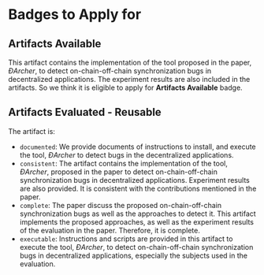 # Badges to Apply for 

## Artifacts Available
This artifact contains the implementation of the tool proposed in the paper, *ĐArcher*, to detect on-chain-off-chain synchronization bugs in decentralized applications. 
The experiment results are also included in the artifacts. 
So we think it is eligible to apply for **Artifacts Available** badge. 

## Artifacts Evaluated - Reusable

The artifact is:
- `documented`: We provide documents of instructions to install, and execute the tool, *ĐArcher* to detect bugs in the decentralized applications. 
- `consistent`: The artifact contains the implementation of the tool, *ĐArcher*, proposed in the paper to detect on-chain-off-chain synchronization bugs in decentralized applications. Experiment results are also provided. It is consistent with the contributions mentioned in the paper.
- `complete`: The paper discuss the proposed on-chain-off-chain synchronization bugs as well as the approaches to detect it. This artifact implements the proposed approaches, as well as the experiment results of the evaluation in the paper. Therefore, it is complete. 
- `executable`: Instructions and scripts are provided in this artifact to execute the tool, *ĐArcher*, to detect on-chain-off-chain synchronization bugs in decentralized applications, especially the subjects used in the evaluation.